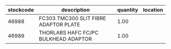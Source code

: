|stockcode|description|quantity|location|
|---------|-----------|--------|--------|
|46988|FC303 TMC300 SLIT FIBRE ADAPTOR PLATE|1.00||
|46989|THORLABS HAFC FC/PC BULKHEAD ADAPTOR|1.00||
